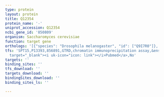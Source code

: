```yaml
---
type: protein
layout: protein
title: Q12354
protein_name: '-'
uniprot_accession: Q12354
ncbi_gene_id: '850809'
organism: Saccharomyces cerevisiae
function: target gene
orthologs: '[{"species": "Drosophila melanogaster", "id": ["Q9I7R0"]}, {"species": "Caenorhabditis elegans", "id": ["<a href=\"/protein/a0a061acy0\">A0A061ACY0</a>"]}, {"species": "Homo sapiens", "id": ["<a href=\"/protein/o95372\">O95372</a>", "<a href=\"/protein/o75608\">O75608</a>"]}, {"species": "Mus musculus", "id": ["<a href=\"/protein/p97823\">P97823</a>", "<a href=\"/protein/q9wtl7\">Q9WTL7</a>"]}, {"species": "Rattus norvegicus", "id": ["<a href=\"/protein/p70470\">P70470</a>", "<a href=\"/protein/q9qyl8\">Q9QYL8</a>"]}]'
tfs: 'SPT15,P13393,856891,GTRD,chromatin immunoprecipitation assay,&ensp;<a href="https://www.ncbi.nlm.nih.gov/pubmed/?term=27924024%5Buid%5D"
  target="_blank"><i uk-icon="icon: link"></i>Pubmed</a>,No'
targets: ''
binding_sites: ''
tfs_download: ''
targets_download: ''
bindingSites_download: ''
binding_sites_ls: ''

---
```

